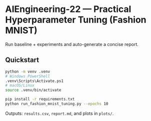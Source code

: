 # AIEngineering-22 — Practical Hyperparameter Tuning (Fashion MNIST)

Run baseline + experiments and auto-generate a concise report.

## Quickstart
```bash
python -m venv .venv
# Windows PowerShell
.venv\Scripts\Activate.ps1
# macOS/Linux
source .venv/bin/activate

pip install -r requirements.txt
python run_fashion_mnist_tuning.py --epochs 10
```
Outputs: `results.csv`, `report.md`, and plots in `plots/`.
